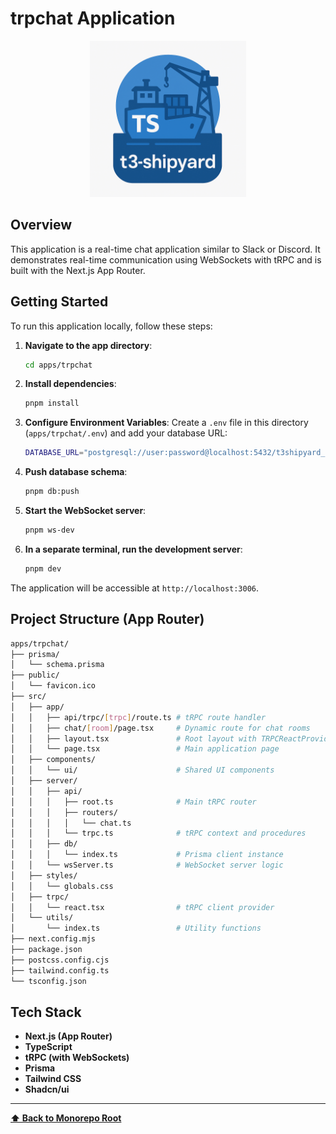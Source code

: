 # trpchat Application

<p align="center">
  <img src="../../t3-shipyard-image.png" alt="t3-shipyard logo" width="250"/>
</p>

## Overview

This application is a real-time chat application similar to Slack or Discord. It demonstrates real-time communication using WebSockets with tRPC and is built with the Next.js App Router.

## Getting Started

To run this application locally, follow these steps:

1. **Navigate to the app directory**:
   ```bash
   cd apps/trpchat
   ```

2. **Install dependencies**:
   ```bash
   pnpm install
   ```

3. **Configure Environment Variables**: Create a `.env` file in this directory (`apps/trpchat/.env`) and add your database URL:
   ```sh
   DATABASE_URL="postgresql://user:password@localhost:5432/t3shipyard_trpchat"
   ```

4. **Push database schema**:
   ```bash
   pnpm db:push
   ```

5. **Start the WebSocket server**:
    ```bash
    pnpm ws-dev
    ```

6. **In a separate terminal, run the development server**:
   ```bash
   pnpm dev
   ```

The application will be accessible at `http://localhost:3006`.

## Project Structure (App Router)

```sh
apps/trpchat/
├── prisma/
│   └── schema.prisma
├── public/
│   └── favicon.ico
├── src/
│   ├── app/
│   │   ├── api/trpc/[trpc]/route.ts # tRPC route handler
│   │   ├── chat/[room]/page.tsx     # Dynamic route for chat rooms
│   │   ├── layout.tsx               # Root layout with TRPCReactProvider
│   │   └── page.tsx                 # Main application page
│   ├── components/
│   │   └── ui/                      # Shared UI components
│   ├── server/
│   │   ├── api/
│   │   │   ├── root.ts              # Main tRPC router
│   │   │   ├── routers/
│   │   │   │   └── chat.ts
│   │   │   └── trpc.ts              # tRPC context and procedures
│   │   ├── db/
│   │   │   └── index.ts             # Prisma client instance
│   │   └── wsServer.ts              # WebSocket server logic
│   ├── styles/
│   │   └── globals.css
│   ├── trpc/
│   │   └── react.tsx                # tRPC client provider
│   └── utils/
│       └── index.ts                 # Utility functions
├── next.config.mjs
├── package.json
├── postcss.config.cjs
├── tailwind.config.ts
└── tsconfig.json
```

## Tech Stack

- **Next.js (App Router)**
- **TypeScript**
- **tRPC (with WebSockets)**
- **Prisma**
- **Tailwind CSS**
- **Shadcn/ui**

---

**[⬆️ Back to Monorepo Root](https://github.com/dunamismax/t3-shipyard?tab=readme-ov-file#projects-overview)**